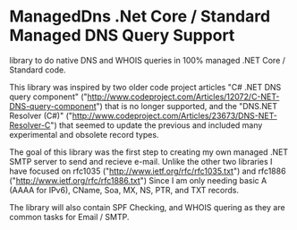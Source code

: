 # ManagedDns .Net Core / Standard Managed DNS Query Support

library to do native DNS and WHOIS queries in 100% managed .NET Core / Standard code.

This library was inspired by two older code project articles "C# .NET DNS query component" ("http://www.codeproject.com/Articles/12072/C-NET-DNS-query-component") that is no longer supported, and the "DNS.NET Resolver (C#)" ("http://www.codeproject.com/Articles/23673/DNS-NET-Resolver-C") that seemed to update the previous and included many experimental and obsolete record types.

The goal of this library was the first step to creating my own managed .NET SMTP server to send and recieve e-mail. Unlike the other two libraries I have focused on rfc1035 ("http://www.ietf.org/rfc/rfc1035.txt") and rfc1886 ("http://www.ietf.org/rfc/rfc1886.txt") Since I am only needing basic A (AAAA for IPv6), CName, Soa, MX, NS, PTR, and TXT records.

The library will also contain SPF Checking, and WHOIS quering as they are common tasks for Email / SMTP.

